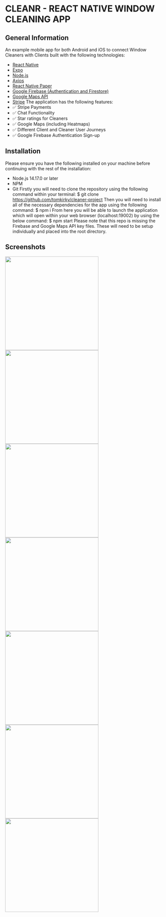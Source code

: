 # CLEANR - REACT NATIVE WINDOW CLEANING APP
## General Information
An example mobile app for both Android and iOS to connect Window Cleaners with Clients built with the following technologies:
-   [React Native](https://reactnative.dev/)
-   [Expo](https://expo.io/)
-   [Node.js](https://nodejs.org/en/)
-   [Axios](https://axios-http.com/)
-   [React Native Paper](https://callstack.github.io/react-native-paper/)
-   [Google Firebase (Authentication and Firestore)](https://firebase.google.com/)
-   [Google Maps API](https://developers.google.com/maps)
-   [Stripe](https://stripe.com/docs/development)
The application has the following features:
- ✅ Stripe Payments
- ✅ Chat Functionality
- ✅ Star ratings for Cleaners
- ✅ Google Maps (including Heatmaps)
- ✅ Different Client and Cleaner User Journeys
- ✅ Google Firebase Authentication Sign-up
## Installation
Please ensure you have the following installed on your machine before continuing with the rest of the installation:
-   Node.js 14.17.0 or later
-   NPM
-   Git
Firstly you will need to clone the repository using the following command within your terminal:
$ git clone https://github.com/tomkirky/cleaner-project
Then you will need to install all of the necessary dependencies for the app using the following command:
$ npm i
From here you will be able to launch the application which will open within your web browser (localhost:19002) by using the below command:
$ npm start
Please note that this repo is missing the Firebase and Google Maps API key files. These will need to be setup individually and placed into the root directory.
## Screenshots
<img src="https://user-images.githubusercontent.com/79330837/122776218-cfeeca00-d2a2-11eb-84af-bcf488c58239.png" width="300" align="left">
<img src="https://user-images.githubusercontent.com/79330837/122776220-d11ff700-d2a2-11eb-9528-6f8768fd08ba.png" width="300" align="left">
<img src="https://user-images.githubusercontent.com/79330837/122776229-d2512400-d2a2-11eb-8523-22cee4ee6fd1.png" width="300" align="left">
<img src="https://user-images.githubusercontent.com/79330837/122776232-d2e9ba80-d2a2-11eb-9b2f-c6d6ee2aeec9.png" width="300" align="left">
<img src="https://user-images.githubusercontent.com/79330837/122776234-d3825100-d2a2-11eb-9de2-b4924988b823.png" width="300" align="left">
<img src="https://user-images.githubusercontent.com/79330837/122776235-d3825100-d2a2-11eb-8574-202c0854b3f4.png" width="300" align="left">
<img src="https://user-images.githubusercontent.com/79330837/122776238-d41ae780-d2a2-11eb-94e7-e75c43db809f.png" width="300" align="left">

